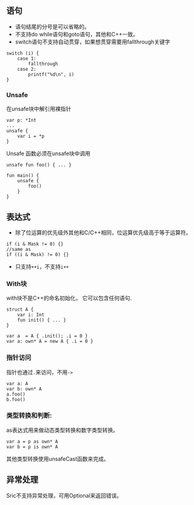 
## 语句
- 语句结尾的分号是可以省略的。
- 不支持do while语句和goto语句，其他和C++一致。
- switch语句不支持自动贯穿，如果想贯穿需要用fallthrough关键字
```
switch (i) {
    case 1:
        fallthrough
    case 2:
        printf("%d\n", i)
}
```

### Unsafe
在unsafe块中解引用裸指针

```
var p: *Int
...
unsafe {
    var i = *p
}
```

Unsafe 函数必须在unsafe块中调用
```
unsafe fun foo() { ... }

fun main() {
    unsafe {
        foo()
    }
}
```

## 表达式
- 除了位运算的优先级外其他和C/C++相同，位运算优先级高于等于运算符。
```
if (i & Mask != 0) {}
//same as
if ((i & Mask) != 0) {}
```
- 只支持`++i`，不支持`i++`


### With块

with块不是C++的命名初始化， 它可以包含任何语句.
```
struct A {
    var i: Int
    fun init() { ... }
}

var a  = A { .init(); .i = 0 }
var a: own* A = new A { .i = 0 }
```

### 指针访问
指针也通过`.`来访问，不用`->`
```
var a: A
var b: own* A
a.foo()
b.foo()
```

### 类型转换和判断:
as表达式用来做动态类型转换和数字类型转换。
```
var a = p as own* A
var b = p is own* A
```

其他类型转换使用unsafeCast函数来完成。


## 异常处理

Sric不支持异常处理，可用Optional来返回错误。
